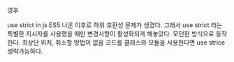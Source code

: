영후

use strict in js 
ES5 나온 이후로 하위 호환성 문제가 생겼다.
그래서 use strict 라는 특별한 지시자를 사용했을 때만 변경사항이 활성화되게 해놓았다.
모던한 방식으로 동작한다.
최상단 위치, 취소할 방법이 없음 
코드를 클래스와 모듈을 사용한다면 use strice 생략가능하다.


